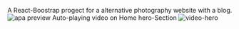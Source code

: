 A React-Boostrap progect for a alternative photography website with a blog.
![apa preview](https://github.com/walval24/alternative_processes/assets/121091703/aa4ac792-f4e2-408f-a06e-bb82f208f1e1)
Auto-playing video on Home hero-Section 
![video-hero](https://github.com/walval24/alternative_processes/assets/121091703/8acd3bdd-e821-4340-81c2-25267d1e6e56)
